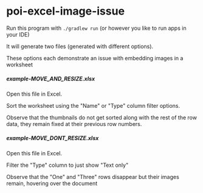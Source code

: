 # poi-excel-image-issue
Run this program with `./gradlew run` (or however you like to run apps in your IDE)
 
It will generate two files (generated with different options).

These options each demonstrate an issue with embedding images in a worksheet

##### example-MOVE_AND_RESIZE.xlsx
Open this file in Excel. 

Sort the worksheet using the "Name" or "Type" column filter options.

Observe that the thumbnails do not get sorted along with the rest of the row data, they remain fixed at their previous row numbers.


##### example-MOVE_DONT_RESIZE.xlsx
Open this file in Excel. 

Filter the "Type" column to just show "Text only"

Observe that the "One" and "Three" rows disappear but their images remain, hovering over the document